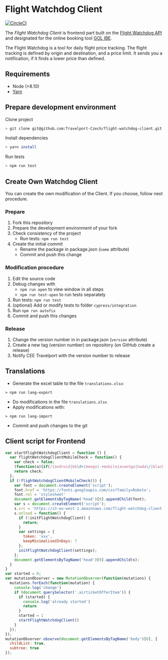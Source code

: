 # Flight Watchdog Client

[![CircleCI](https://circleci.com/gh/Travelport-Czech/flight-watchdog-client/tree/master.svg?style=svg)](https://circleci.com/gh/Travelport-Czech/flight-watchdog-client/tree/master)

The *Flight Watchdog Client* is frontend part built on the [Flight Watchdog API](https://cee-systems.gitbook.io/flight-watchdog-api/)  and designated for the online booking tool [GOL IBE](https://www.cee-systems.com/gol-ibe). 

The Flight Watchdog is a tool for daily flight price tracking. The flight tracking is defined by origin and destination, and a price limit. It sends you a notification, if it finds a lower price than defined.

## Requirements

* Node (>8.10)
* [Yarn](https://yarnpkg.com)

## Prepare development environment

Clone project
```bash
> git clone git@github.com:Travelport-Czech/flight-watchdog-client.git
```
Install dependencies
```bash
> yarn install
```
Run tests
```bash
> npm run test
```

## Create Own Watchdog Client 

You can create the own modification of the Client. If you choose, follow next procedure.

### Prepare
1. Fork this repository
1. Prepare the development environment of your fork
1. Check consistency of the project
    * Run tests: `npm run test`
1. Create the initial commit
    * Rename the package in package.json (`name` attribute)
    * Commit and push this change 
### Modification procedure
1. Edit the source code
1. Debug changes with
    * `npm run open` to view window in all steps
    * `npm run test-open` to run tests separately
1. Run tests: `npm run test`
1. (optional) Add or modify tests to folder `cypress/integration`
1. Run `npm run autofix`
1. Commit and push this changes

### Release
1. Change the version number in in package.json (`version` attribute)
1. Create a new tag (version number) on repository (on GitHub create a release)
1. Notify CEE Travelport with the version number to release

## Translations

* Generate the excel table to the file `translations.xlsx`:
```
> npm run lang-export
``` 
* Do modifications in the file `translations.xlsx`
* Apply modifications with:
```
> npm run lang-import
```
* Commit and push changes to the git

## Client script for Frontend
```javascript
var startFlightWatchdogClient = function () {
  var flightWatchdogClientMobileCheck = function() {
    var check = false;
    (function(a){if(/(android|bb\d+|meego).+mobile|avantgo|bada\/|blackberry|blazer|compal|elaine|fennec|hiptop|iemobile|ip(hone|od)|iris|kindle|lge |maemo|midp|mmp|mobile.+firefox|netfront|opera m(ob|in)i|palm( os)?|phone|p(ixi|re)\/|plucker|pocket|psp|series(4|6)0|symbian|treo|up\.(browser|link)|vodafone|wap|windows ce|xda|xiino/i.test(a)||/1207|6310|6590|3gso|4thp|50[1-6]i|770s|802s|a wa|abac|ac(er|oo|s\-)|ai(ko|rn)|al(av|ca|co)|amoi|an(ex|ny|yw)|aptu|ar(ch|go)|as(te|us)|attw|au(di|\-m|r |s )|avan|be(ck|ll|nq)|bi(lb|rd)|bl(ac|az)|br(e|v)w|bumb|bw\-(n|u)|c55\/|capi|ccwa|cdm\-|cell|chtm|cldc|cmd\-|co(mp|nd)|craw|da(it|ll|ng)|dbte|dc\-s|devi|dica|dmob|do(c|p)o|ds(12|\-d)|el(49|ai)|em(l2|ul)|er(ic|k0)|esl8|ez([4-7]0|os|wa|ze)|fetc|fly(\-|_)|g1 u|g560|gene|gf\-5|g\-mo|go(\.w|od)|gr(ad|un)|haie|hcit|hd\-(m|p|t)|hei\-|hi(pt|ta)|hp( i|ip)|hs\-c|ht(c(\-| |_|a|g|p|s|t)|tp)|hu(aw|tc)|i\-(20|go|ma)|i230|iac( |\-|\/)|ibro|idea|ig01|ikom|im1k|inno|ipaq|iris|ja(t|v)a|jbro|jemu|jigs|kddi|keji|kgt( |\/)|klon|kpt |kwc\-|kyo(c|k)|le(no|xi)|lg( g|\/(k|l|u)|50|54|\-[a-w])|libw|lynx|m1\-w|m3ga|m50\/|ma(te|ui|xo)|mc(01|21|ca)|m\-cr|me(rc|ri)|mi(o8|oa|ts)|mmef|mo(01|02|bi|de|do|t(\-| |o|v)|zz)|mt(50|p1|v )|mwbp|mywa|n10[0-2]|n20[2-3]|n30(0|2)|n50(0|2|5)|n7(0(0|1)|10)|ne((c|m)\-|on|tf|wf|wg|wt)|nok(6|i)|nzph|o2im|op(ti|wv)|oran|owg1|p800|pan(a|d|t)|pdxg|pg(13|\-([1-8]|c))|phil|pire|pl(ay|uc)|pn\-2|po(ck|rt|se)|prox|psio|pt\-g|qa\-a|qc(07|12|21|32|60|\-[2-7]|i\-)|qtek|r380|r600|raks|rim9|ro(ve|zo)|s55\/|sa(ge|ma|mm|ms|ny|va)|sc(01|h\-|oo|p\-)|sdk\/|se(c(\-|0|1)|47|mc|nd|ri)|sgh\-|shar|sie(\-|m)|sk\-0|sl(45|id)|sm(al|ar|b3|it|t5)|so(ft|ny)|sp(01|h\-|v\-|v )|sy(01|mb)|t2(18|50)|t6(00|10|18)|ta(gt|lk)|tcl\-|tdg\-|tel(i|m)|tim\-|t\-mo|to(pl|sh)|ts(70|m\-|m3|m5)|tx\-9|up(\.b|g1|si)|utst|v400|v750|veri|vi(rg|te)|vk(40|5[0-3]|\-v)|vm40|voda|vulc|vx(52|53|60|61|70|80|81|83|85|98)|w3c(\-| )|webc|whit|wi(g |nc|nw)|wmlb|wonu|x700|yas\-|your|zeto|zte\-/i.test(a.substr(0,4))) check = true;})(navigator.userAgent||navigator.vendor||window.opera);
    return check;
  };
  if (!flightWatchdogClientMobileCheck()) { 
    var font = document.createElement('script');
    font.href = 'https://fonts.googleapis.com/css?family=Roboto';
    font.rel = 'stylesheet'
    document.getElementsByTagName('head')[0].appendChild(font);
    var s = document.createElement('script');
    s.src = 'https://s3-eu-west-1.amazonaws.com/flight-watchdog-client-prod/index-sa.js';
    s.onload = function() {
      if (!initFlightWatchdogClient) {
        return;
      }
      var settings = {
        token: 'xxx',
        keepMinimalisedInDays: 7
      };
      initFlightWatchdogClient(settings);
    };
    document.getElementsByTagName('head')[0].appendChild(s);
  }
}
var started = 0;
var mutationObserver = new MutationObserver(function(mutations) {
  mutations.forEach(function(mutation) {
    console.log('change')
    if (document.querySelector('.airticketOfferItem')) {
      if (started) {
        console.log('already started')
        return
      }
      started = 1
      startFlightWatchdogClient()
    }
  });
});
mutationObserver.observe(document.getElementsByTagName('body')[0], {
  childList: true,
  subtree: true
});
```
